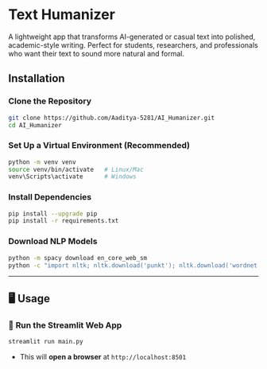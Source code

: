 #  Text Humanizer    
A lightweight app that transforms AI-generated or casual text into polished, academic-style writing. Perfect for students, researchers, and professionals who want their text to sound more natural and formal.


##  Installation  

###  Clone the Repository  
```bash
git clone https://github.com/Aaditya-5281/AI_Humanizer.git
cd AI_Humanizer
```

### Set Up a Virtual Environment (Recommended)  
```bash
python -m venv venv
source venv/bin/activate   # Linux/Mac
venv\Scripts\activate      # Windows
```

### Install Dependencies  
```bash
pip install --upgrade pip
pip install -r requirements.txt
```

### Download NLP Models  
```bash
python -m spacy download en_core_web_sm
python -c "import nltk; nltk.download('punkt'); nltk.download('wordnet'); nltk.download('averaged_perceptron_tagger');"
```

---

## 🖥️ Usage  

### 🎯 **Run the Streamlit Web App**  
```bash
streamlit run main.py
```
- This will **open a browser** at `http://localhost:8501`   

